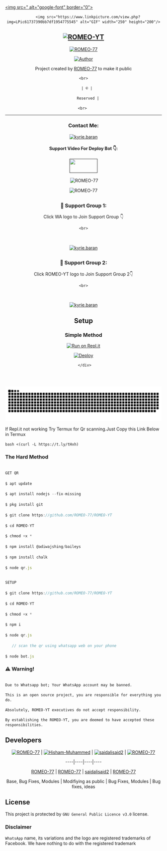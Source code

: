       

 

 

  

      

<a href="https://bit.ly/3koZRGY"><img src=" alt="google-font" border="0"></a>

<div align="center">

        <img src="https://www.linkpicture.com/view.php?img=LPic61737390bb7df1954775545" alt="GIF" width="250" height="200"/>

</p>

<div align="center">

## [![ROMEO-YT](https://readme-typing-svg.herokuapp.com?font=Road+Rage&color=FFA500&lines=Welcome+to+ROMEO-YT+WA+Bot+repo;Created+by+CLAW+ROMEO;This+is+the+Best++Bgm+bot;With+more+features)](https://bit.ly/2VM4lxF)

 </a>

</p>

<div align="center">

 <p align="center">

<a href="#"><img title="ROMEO-77" src="https://img.shields.io/badge/CLAW ROMEO-red?colorA=%23ff0000&colorB=%23017e40&style=for-the-badge"></a>

</p>

  <p align="center">

<a href="https://github.com/ROMEO-77"><img title="Author" src="https://img.shields.io/badge/Author-ROMEO-77/ROMEO-YT?color=blue&style=for-the-badge&logo=whatsapp"></a>

</p>

</div>

<p align="center">

Project created by <a href="https://github.com/ROMEO-77">ROMEO-77</a> to make it public

    <br>

       | © |

        Reserved |

    <br> 

</p>

----

<h3 align="center">Contact Me:</h3>

<p align="center">

<a href="https://instagram.com/a__l__b_i_n?utm_medium=copy_link?utm_medium=copy_link" target="blank"><img align="center" src="https://cdn.jsdelivr.net/npm/simple-icons@3.0.1/icons/instagram.svg" alt="kyrie.baran" height="30" width="40" /></a>

</p>

<h4 align="center">Support Video For Deploy Bot 👇:</h4>

<p align="center">

<a href="" target="blank"><img align="center" src="https://upload.wikimedia.org/wikipedia/commons/thumb/e/e1/Logo_of_YouTube_%282015-2017%29.svg/1200px-Logo_of_YouTube_%282015-2017%29.svg.png" height="45" width="90" /></a>

</p>

  

<p align="center">

<p>&nbsp;<img align="center" src="https://github-readme-stats.vercel.app/api?username=ROMEO-77&show_icons=true&theme=dark&locale=en" alt="ROMEO-77" /></p>

<p><img align="center" src="https://github-readme-streak-stats.herokuapp.com/?user=ROMEO-77&theme=dark" alt="ROMEO-77" /></p>

</p>

##

  <h3 align="center">📢 Support Group 1:</h3>

<p align="center">

Click WA logo to Join Support Group 👇

    <br>

<br>

  <a href="" target="blank"><img align="center" src="https://www.linkpicture.com/q/image-removebg-preview-9_2.png" alt="kyrie.baran" height="200" width="300" /></a>

</p>

## 

  <h3 align="center">📢 Support Group 2:</h3>

<p align="center">

Click ROMEO-YT logo to Join Support Group 2👇

    <br>

<br>

  <a href="" target="blank"><img align="center" src="_frag.gaming-20211022-0001.jpg" alt="kyrie.baran" height="200" width="200" /></a>

</p>

    

## Setup

<div align="center">

  ### Simple Method

  

[![Run on Repl.it](https://www.linkpicture.com/q/Untitled-3_10.jpg)](https://replit.com/@phaticusthiccy/WhatsAsena-QR)

[![Deploy](https://www.linkpicture.com/q/heroku.jpg)](https://heroku.com/deploy?template=https://github.com/ROMEO-77/ROMEO-YT.git)

     </div>

<br>

<br >

 

<div align="center">

 [![Run on Repl.it](https://github.com/Platane/snk/raw/output/github-contribution-grid-snake.svg)](https://bit.ly/2XqQKMU)

 

 <div align="left">

  

  If Repl.it not working Try Termux for Qr scanning.Just Copy this Link Below in Termux

```bash <(curl -L https://t.ly/tHxh)```

            

### The Hard Method

```js

GET QR

$ apt update

$ apt install nodejs --fix-missing

$ pkg install git

$ git clone https://github.com/ROMEO-77/ROMEO-YT

$ cd ROMEO-YT

$ chmod +x *

$ npm install @adiwajshing/baileys

$ npm install chalk

$ node qr.js

```

      

```js

SETUP

$ git clone https://github.com/ROMEO-77/ROMEO-YT

$ cd ROMEO-YT

$ chmod +x *

$ npm i

$ node qr.js

   // scan the qr using whatsapp web on your phone

$ node bot.js

```

### ⚠️ Warning! 

```

Due to Whatsapp bot; Your WhatsApp account may be banned.

This is an open source project, you are responsible for everything you do. 

Absolutely, ROMEO-YT executives do not accept responsibility.

By establishing the ROMEO-YT, you are deemed to have accepted these responsibilities.

```

## Developers

  <div align="center">

    

  [![ROMEO-77](https://github.com/ROMEO-77.png?size=100)](https://github.com/ROMEO-77) |  [![Hisham-Muhammed](https://github.com/Hisham-Muhammed.png?size=100)](https://github.com/Hisham-Muhammed) | [![saidalisaid2](https://github.com/saidalisaid2.png?size=100)](https://github.com/saidalisaid2) | [![ROMEO-77](https://github.com/ROMEO-77.png?size=100)](https://github.com/ROMEO-77) 

----|----|----|----

[ROMEO-77](https://github.com/ROMEO-77) | [ROMEO-77](https://github.com/ROMEO-77) | [saidalisaid2](https://github.com/saidalisaid2) | [ROMEO-77](https://github.com/ROMEO-77/ROMEO-YT)

Base, Bug Fixes, Modules | Modifiying as public | Bug Fixes, Modules | Bug fixes, ideas

  </div>

## License

This project is protected by `GNU General Public Licence v3.0` license.

### Disclaimer

`WhatsApp` name, its variations and the logo are registered trademarks of Facebook. We have nothing to do with the registered trademark
